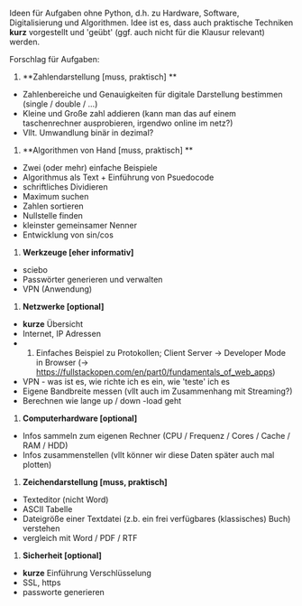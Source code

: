 Ideen für Aufgaben ohne Python, d.h. zu Hardware, Software, Digitalisierung und Algorithmen. Idee ist es, dass auch praktische Techniken **kurz** vorgestellt und 'geübt' (ggf. auch nicht für die Klausur relevant) werden.

Forschlag für Aufgaben:

1. **Zahlendarstellung [muss, praktisch] **
 * Zahlenbereiche und Genauigkeiten für digitale Darstellung bestimmen (single / double / ...)
 * Kleine und Große zahl addieren (kann man das auf einem taschenrechner ausprobieren, irgendwo online im netz?)
 * Vllt. Umwandlung binär in dezimal?
 
1. **Algorithmen von Hand [muss, praktisch] ** 
 * Zwei (oder mehr) einfache Beispiele
 * Algorithmus als Text + Einführung von Psuedocode
 * schriftliches Dividieren
 * Maximum suchen
 * Zahlen sortieren
 * Nullstelle finden
 * kleinster gemeinsamer Nenner
 * Entwicklung von sin/cos
 
1. **Werkzeuge [eher informativ]**
 * sciebo
 * Passwörter generieren und verwalten
 * VPN (Anwendung)
 
1. **Netzwerke [optional]**
 * **kurze** Übersicht
 * Internet, IP Adressen
 * 1. Einfaches Beispiel zu Protokollen; Client Server -> Developer Mode in Browser (-> https://fullstackopen.com/en/part0/fundamentals_of_web_apps)
 * VPN - was ist es, wie richte ich es ein, wie 'teste' ich es
 * Eigene Bandbreite messen (vllt auch im Zusammenhang mit Streaming?)
 * Berechnen wie lange up / down -load geht
 
1. **Computerhardware [optional]**
 * Infos sammeln zum eigenen Rechner (CPU / Frequenz / Cores / Cache / RAM / HDD)
 * Infos zusammenstellen (vllt könner wir diese Daten später auch mal plotten)
 
1. **Zeichendarstellung [muss, praktisch]**
 * Texteditor (nicht Word)
 * ASCII Tabelle
 * Dateigröße einer Textdatei (z.b. ein frei verfügbares (klassisches) Buch) verstehen
 * vergleich mit Word / PDF / RTF

1. **Sicherheit [optional]**
 * **kurze** Einführung Verschlüsselung
 * SSL, https
 * passworte generieren
 
